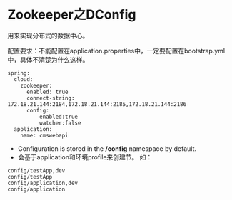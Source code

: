 # Zookeeper之DConfig

用来实现分布式的数据中心。

配置要求：不能配置在application.properties中，一定要配置在bootstrap.yml中，具体不清楚为什么这样。

```properties
spring:
  cloud:
    zookeeper:
      enabled: true
      connect-string: 172.18.21.144:2184,172.18.21.144:2185,172.18.21.144:2186
      config:
          enabled:true
          watcher:false
  application:
    name: cmswebapi
```

* Configuration is stored in the **/config** namespace by default. 
* 会基于application和环境profile来创建节。
如：
```
config/testApp,dev
config/testApp
config/application,dev
config/application
```